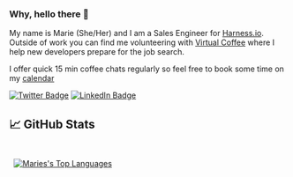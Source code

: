 ### Why, hello there :nazar_amulet:

My name is Marie (She/Her) and I am a Sales Engineer for [Harness.io](https://harness.io/). Outside of work you can find me volunteering with [Virtual Coffee](https://virtualcoffee.io/) where I help new developers prepare for the job search. 

I offer quick 15 min coffee chats regularly so feel free to book some time on my [calendar](https://calendly.com/marie-antons/community-coffee-chats)

[![Twitter Badge](https://img.shields.io/badge/Twitter-Profile-informational?style=flat&logo=twitter&logoColor=white&color=1CA2F1)](https://twitter.com/MarieAntons)
[![LinkedIn Badge](https://img.shields.io/badge/LinkedIn-Profile-informational?style=flat&logo=linkedin&logoColor=white&color=0D76A8)](https://www.linkedin.com/in/marieantons/)



## &#x1f4c8; GitHub Stats

<br>

<a href="https://github.com/mrsantons">
  <img align="center" style="margin:0.5rem" src="https://github-readme-stats.vercel.app/api/top-langs/?username=mrsantons&&theme=synthwave&show_icons=true&hide=html,css" alt="Maries's Top Languages" />
</a>

<!--
**mrsantons/mrsantons** is a ✨ _special_ ✨ repository because its `README.md` (this file) appears on your GitHub profile.

Here are some ideas to get you started:

- 🔭 I’m currently working on ...
- 🌱 I’m currently learning ...
- 👯 I’m looking to collaborate on ...
- 🤔 I’m looking for help with ...
- 💬 Ask me about ...
- 📫 How to reach me: ...
- 😄 Pronouns: ...
- ⚡ Fun fact: ...
-->
